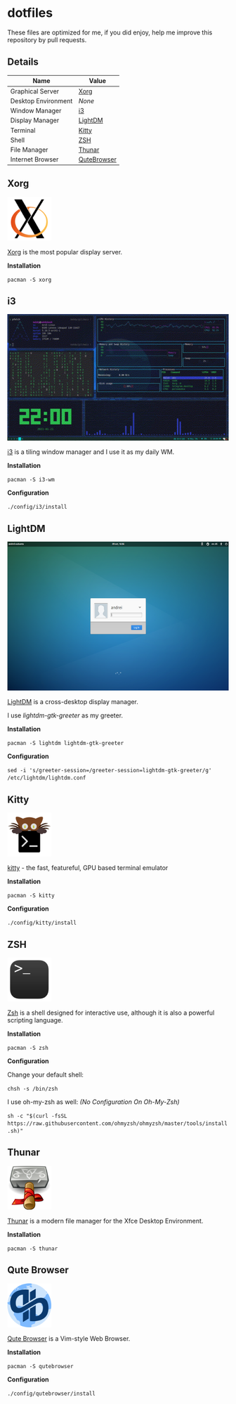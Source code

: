 # dotfiles

These files are optimized for me, if you did enjoy, help me improve this repository by pull requests.

## Details

| Name                  | Value                         |
| --------------------- | ----------------------------- |
| Graphical Server      | [Xorg](#xorg)                 |
| Desktop Environment   | *None*                        |
| Window Manager        | [i3](#i3)                     |
| Display Manager       | [LightDM](#lightdm)           |
| Terminal              | [Kitty](#kitty)               |
| Shell                 | [ZSH](#zsh)                   |
| File Manager          | [Thunar](#thunar)             |
| Internet Browser      | [QuteBrowser](#qute-browser)  |


## Xorg

<img src="assets/xorg.png" alt="Xorg Icon" width="100" height="100">

[Xorg](https://x.org) is the most popular display server.

**Installation**

`pacman -S xorg`

## i3

<img src="assets/i3.gif" alt="i3 Icon" width="512" height="288">

[i3](https://i3wm.org) is a tiling window manager and I use it as my daily WM.

**Installation**

`pacman -S i3-wm`

**Configuration**

`./config/i3/install`

## LightDM

<img src="assets/lightdm.png" alt="LightDM Login Page" width="560.8" height="339.2">

[LightDM](https://github.com/canonical/lightdm) is a cross-desktop display manager.

I use *lightdm-gtk-greeter* as my greeter.

**Installation**

`pacman -S lightdm lightdm-gtk-greeter`

**Configuration**

`sed -i 's/greeter-session=/greeter-session=lightdm-gtk-greeter/g' /etc/lightdm/lightdm.conf`

## Kitty

<img src="assets/kitty.png" alt="Kitty Icon" width="100" height="100">

[kitty](https://sw.kovidgoyal.net/kitty) - the fast, featureful, GPU based terminal emulator

**Installation**

`pacman -S kitty`

**Configuration**

`./config/kitty/install`

## ZSH

<img src="assets/zsh.png" alt="Oh-My-Zsh Icon" width="100" height="100">

[Zsh](https://www.zsh.org) is a shell designed for interactive use, although it is also a powerful scripting language.

**Installation**

`pacman -S zsh`

**Configuration**

Change your default shell:

`chsh -s /bin/zsh`

I use oh-my-zsh as well: *(No Configuration On Oh-My-Zsh)*

`sh -c "$(curl -fsSL https://raw.githubusercontent.com/ohmyzsh/ohmyzsh/master/tools/install.sh)"`

## Thunar

<img src="assets/thunar.png" alt="Thunar Icon" width="100" height="100">

[Thunar](https://docs.xfce.org/xfce/thunar/start) is a modern file manager for the Xfce Desktop Environment.

**Installation**

`pacman -S thunar`

## Qute Browser

<img src="assets/qutebrowser.svg" alt="QuteBrowser Icon" width="100" height="100">

[Qute Browser](https://qutebrowser.org) is a Vim-style Web Browser.

**Installation**

`pacman -S qutebrowser`

**Configuration**

`./config/qutebrowser/install`

